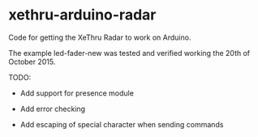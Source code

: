 # xethru-arduino-radar
Code for getting the XeThru Radar to work on Arduino.

The example led-fader-new was tested and verified working the 20th of October 2015.

TODO:

* Add support for presence module

* Add error checking

* Add escaping of special character when sending commands
